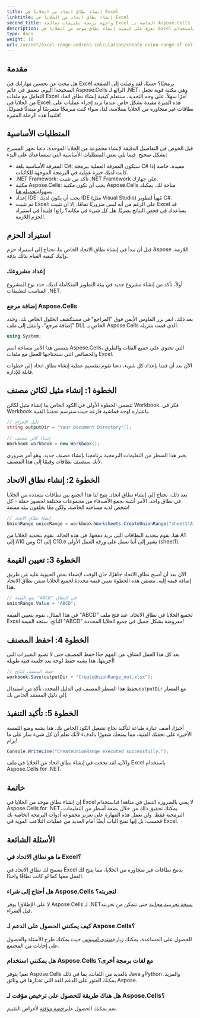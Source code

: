 ```yaml
---
title: إنشاء نطاق اتحاد من الخلايا في Excel
linktitle: إنشاء نطاق اتحاد من الخلايا في Excel
second_title: واجهة برمجة تطبيقات معالجة Excel الخاصة بـ Aspose.Cells .NET
description: تعرف على كيفية إنشاء نطاق موحد من الخلايا في Excel باستخدام Aspose.Cells for .NET بخطوات سهلة. قم بتحسين مهاراتك في Excel برمجيًا.
type: docs
weight: 10
url: /ar/net/excel-range-address-calculation/create-union-range-of-cells-in-excel/
---
```

## مقدمة
هل تبحث عن تحسين مهاراتك في Excel برمجيًا؟ حسنًا، لقد وصلت إلى الصفحة الصحيحة! اليوم، نتعمق في عالم Aspose.Cells الرائع لـ .NET، وهي مكتبة قوية تجعل التعامل مع ملفات Excel أمرًا سهلاً. على وجه التحديد، سنتعلم كيفية إنشاء نطاق اتحاد من الخلايا في Excel. هذه الميزة مفيدة بشكل خاص عندما تريد إجراء عمليات على نطاقات غير متجاورة من الخلايا بسلاسة. لذا، سواء كنت مبرمجًا متمرسًا أو مبتدئًا فضوليًا، فلنبدأ هذه الرحلة المثيرة!
## المتطلبات الأساسية
قبل الخوض في التفاصيل الدقيقة لإنشاء مجموعة من الخلايا الموحدة، دعنا نجهز المسرح بشكل صحيح. فيما يلي بعض المتطلبات الأساسية التي ستساعدك على البدء:
- المعرفة الأساسية بلغة C#: ستكون المعرفة العملية ببرمجة C# مفيدة، خاصة إذا كانت لديك خبرة عملية في البرمجة الموجهة للكائنات.
- .NET Framework: تأكد من تثبيت .NET Framework على جهازك.
-  مكتبة Aspose.Cells: يجب أن تكون مكتبة Aspose.Cells متاحة لك. يمكنك بسهولة[تحميله هنا](https://releases.aspose.com/cells/net/).
- إعداد IDE: يجب أن يكون لديك IDE (مثل Visual Studio) مُهيأ لتطوير C#.
- تم تثبيت Excel: على الرغم من أنه ليس ضروريًا تمامًا، إلا أن تثبيت Excel قد يساعدك في فحص النتائج بصريًا.
هل كل شيء في مكانه؟ رائع! فلنبدأ في استيراد الحزم اللازمة.
## استيراد الحزم
قبل أن نبدأ في إنشاء نطاق الاتحاد الخاص بنا، نحتاج إلى استيراد حزم Aspose اللازمة. وإليك كيفية القيام بذلك بدقة.
### إعداد مشروعك
أولاً، تأكد من إنشاء مشروع جديد في بيئة التطوير المتكاملة لديك. حدد نوع المشروع المناسب لتطبيقات .NET.
### إضافة مرجع Aspose.Cells
بعد ذلك، انقر بزر الماوس الأيمن فوق "المراجع" في مستكشف الحلول الخاص بك، وحدد "إضافة مرجع"، وانتقل إلى ملف DLL الخاص بـ Aspose.Cells الذي قمت بتنزيله. 
```csharp
using System;
```
يتضمن هذا الأمر مساحة اسم Aspose.Cells، التي تحتوي على جميع الفئات والطرق والخصائص التي ستحتاجها للعمل مع ملفات Excel.

الآن بعد أن قمنا بإعداد كل شيء، دعنا نقوم بتقسيم عملية إنشاء نطاق اتحاد إلى خطوات قابلة للإدارة.
## الخطوة 1: إنشاء مثيل لكائن مصنف
تتضمن الخطوة الأولى في الكود الخاص بنا إنشاء مثيل لكائن Workbook. فكر في Workbook باعتباره لوحة قماشية فارغة حيث سنرسم تحفتنا الفنية.
```csharp
// دليل الإخراج
string outputDir = "Your Document Directory"();

// إنشاء كائن مصنف
Workbook workbook = new Workbook();
```
يخبر هذا السطر من التعليمات البرمجية برنامجنا بإنشاء مصنف جديد. وهو أمر ضروري لأنك ستضيف نطاقات وقيمًا إلى هذا المصنف.
## الخطوة 2: إنشاء نطاق الاتحاد
بعد ذلك، نحتاج إلى إنشاء نطاق اتحاد. يتيح لنا هذا الجمع بين نطاقات متعددة من الخلايا في نطاق واحد. الأمر أشبه بجمع الأصدقاء من مجموعات مختلفة لحضور حفلة - كل شخص لديه مساحته الخاصة، ولكن معًا يخلقون بيئة ممتعة!
```csharp
// إنشاء نطاق الاتحاد
UnionRange unionRange = workbook.Worksheets.CreateUnionRange("sheet1!A1:A10,sheet1!C1:C10", 0);
```
 هنا، نقوم بتحديد النطاقات التي نريد دمجها. في هذه الحالة، نقوم بتحديد الخلايا من A1 إلى A10 ومن C1 إلى C10.`0` يشير إلى أننا نعمل على ورقة العمل الأولى (sheet1).
## الخطوة 3: تعيين القيمة
الآن بعد أن أصبح نطاق الاتحاد جاهزًا، حان الوقت لإضفاء بعض الحيوية عليه عن طريق إضافة قيمة إليه. تتضمن هذه الخطوة تعيين قيمة محددة لجميع الخلايا ضمن نطاق الاتحاد هذا.
```csharp
// ضع القيمة "ABCD" في النطاق
unionRange.Value = "ABCD";
```
في هذا المثال، نقوم بتعيين القيمة "ABCD" لجميع الخلايا في نطاق الاتحاد. عند فتح ملف Excel الناتج، ستجد القيمة "ABCD" معروضة بشكل جميل في جميع الخلايا المحددة!
## الخطوة 4: احفظ المصنف
بعد كل هذا العمل الشاق، من المهم جدًا حفظ المصنف حتى لا تضيع التغييرات التي أجريتها. هذا يشبه حفظ لوحة بعد جلسة فنية طويلة!
```csharp
// حفظ المصنف الناتج
workbook.Save(outputDir + "CreateUnionRange_out.xlsx");
```
 يحفظ هذا السطر المصنف في الدليل المحدد. تأكد من استبدال`outputDir` مع المسار إلى دليل المستند الخاص بك. 
## الخطوة 5: تأكيد التنفيذ
أخيرًا، أضف عبارة طباعة لتأكيد نجاح تشغيل الكود الخاص بك. هذا يشبه وضع اللمسة الأخيرة على تحفتك الفنية، مما يمنحك شعورًا بالدفء لأنك تعلم أن كل شيء سار على ما يرام!
```csharp
Console.WriteLine("CreateUnionRange executed successfully.");
```
والآن، لقد نجحت في إنشاء نطاق اتحاد من الخلايا في ملف Excel باستخدام Aspose.Cells for .NET.
## خاتمة
إن إنشاء نطاق موحد من الخلايا في Excel لا يعني بالضرورة التنقل في متاهة! فباستخدام Aspose.Cells for .NET، يمكنك تحقيق ذلك من خلال بضعة أسطر من التعليمات البرمجية فقط. ولن تعمل هذه المهارة على تعزيز مجموعة أدوات البرمجة الخاصة بك فحسب، بل إنها تفتح الباب أيضًا أمام العديد من عمليات التلاعب القوية في Excel. 

## الأسئلة الشائعة
### ما هو نطاق الاتحاد في Excel؟
يسمح لك نطاق الاتحاد في Excel بدمج نطاقات غير متجاورة من الخلايا، مما يتيح لك العمل معها كما لو كانت نطاقًا واحدًا.
### هل أحتاج إلى شراء Aspose.Cells لتجربته؟
 لا على الإطلاق! يوفر Aspose.Cells لـ .NET[نسخة تجريبية مجانية](https://releases.aspose.com/) حتى تتمكن من تجربته قبل الشراء.
### كيف يمكنني الحصول على الدعم لـ Aspose.Cells؟
 للحصول على المساعدة، يمكنك زيارة[منتدى اسبوس](https://forum.aspose.com/c/cells/9) حيث يمكنك طرح الأسئلة والحصول على إجابات من المجتمع.
### هل يمكنني استخدام Aspose.Cells مع لغات برمجة أخرى؟
نعم! يتوفر Aspose.Cells بالعديد من اللغات، بما في ذلك Java وPython والمزيد. يمكنك العثور على الدعم للغة التي تختارها في وثائق Aspose.
### هل هناك طريقة للحصول على ترخيص مؤقت لـ Aspose.Cells؟
 نعم يمكنك الحصول على[رخصة مؤقتة](https://purchase.aspose.com/temporary-license/) لأغراض التقييم.